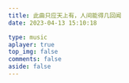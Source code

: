 ```yaml
---
title: 此曲只应天上有，人间能得几回闻
date: 2023-04-13 15:10:18

type: music
aplayer: true
top_img: false
comments: false
aside: false
---
```

